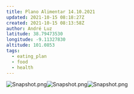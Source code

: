 ```yaml
---
title: Plano Alimentar 14.10.2021
updated: 2021-10-15 08:18:27Z
created: 2021-10-15 08:13:58Z
author: André Luz
latitude: 38.79473530
longitude: -9.11327830
altitude: 101.0853
tags:
  - eating_plan
  - food
  - health
---
```


![Snapshot.png](../../_resources/Snapshot-9.png)![Snapshot.png](../../_resources/Snapshot-7.png)![Snapshot.png](../../_resources/Snapshot-8.png)
